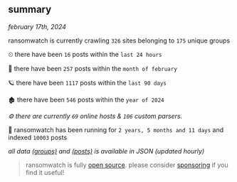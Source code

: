 
## summary
_february 17th, 2024_

ransomwatch is currently crawling `326` sites belonging to `175` unique groups

⏲ there have been `16` posts within the `last 24 hours`

🦈 there have been `257` posts within the `month of february`

🪐 there have been `1117` posts within the `last 90 days`

🏚 there have been `546` posts within the `year of 2024`

_⚙️ there are currently `69` online hosts & `106` custom parsers._

🦕 ransomwatch has been running for `2 years, 5 months and 11 days` and indexed `10003` posts

_all data  [(groups)](http://ransomwhat.telemetry.ltd/groups) and [(posts)](http://ransomwhat.telemetry.ltd/posts) is available in JSON (updated hourly)_

> ransomwatch is fully [open source](https://github.com/joshhighet/ransomwatch#ransomwatch--). please consider [sponsoring](https://github.com/sponsors/joshhighet) if you find it useful!
